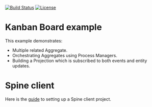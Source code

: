 [![Build Status][github-actions-badge]](https://github.com/spine-examples/kanban/actions/workflows/build.yml)
[![License][license-badge]](https://www.apache.org/licenses/LICENSE-2.0)

[github-actions-badge]: https://github.com/spine-examples/kanban/actions/workflows/build.yml/badge.svg
[license-badge]: https://img.shields.io/badge/License-Apache_2.0-blue.svg

# Kanban Board example

This example demonstrates:

* Multiple related Aggregate.
* Orchestrating Aggregates using Process Managers.
* Building a Projection which is subscribed to both events and entity updates.

# Spine client

Here is the [guide](spine-vue-client-setup.md) to setting up a Spine client project.
